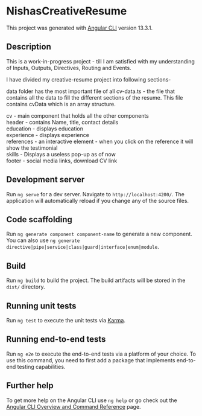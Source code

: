 # NishasCreativeResume

This project was generated with [Angular CLI](https://github.com/angular/angular-cli) version 13.3.1.

## Description
This is a work-in-progress project - till I am satisfied with my understanding of Inputs, Outputs, Directives, Routing and Events.   

I have divided my creative-resume project into following sections-   

data folder has the most important file of all cv-data.ts - the file that contains all the data to fill the different sections of the resume. This file contains cvData which is an array structure.   

cv - main component that holds all the other components  
header - contains Name, title, contact details   
education - displays education    
experience - displays experience   
references - an interactive element - when you click on the reference it will show the testimonial      
skills - Displays a useless pop-up as of now     
footer - social media links, download CV link    

## Development server

Run `ng serve` for a dev server. Navigate to `http://localhost:4200/`. The application will automatically reload if you change any of the source files.

## Code scaffolding

Run `ng generate component component-name` to generate a new component. You can also use `ng generate directive|pipe|service|class|guard|interface|enum|module`.

## Build

Run `ng build` to build the project. The build artifacts will be stored in the `dist/` directory.

## Running unit tests

Run `ng test` to execute the unit tests via [Karma](https://karma-runner.github.io).

## Running end-to-end tests

Run `ng e2e` to execute the end-to-end tests via a platform of your choice. To use this command, you need to first add a package that implements end-to-end testing capabilities.

## Further help

To get more help on the Angular CLI use `ng help` or go check out the [Angular CLI Overview and Command Reference](https://angular.io/cli) page.
